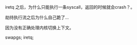 iretq 之后，为什么只能执行一条syscall，返回的时候就会crash？。  

劫持执行流之后为什么自己跪了...

因为没有正确处理内核切换上下文。  

swapgs; iretq;  

